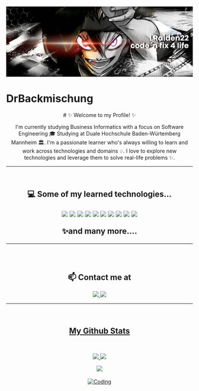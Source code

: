 </p align="center">
<img src="https://github.com/LRaiden22/LRaiden22/blob/main/banner.png" />
<br>

# DrBackmischung 

<center>
  # ✨ Welcome to my Profile! ✨
</center>



<p align="center">
  I'm currently studying Business Informatics with a focus on Software Engineering 🎓 Studying at Duale Hochschule Baden-Würtemberg Mannheim 🏛. I'm a passionate learner who's always willing to learn and work across technologies and domains 💡. I love to explore new technologies and leverage them to solve real-life problems ✨.

<hr>
<br>

<h2 align="center">💻 Some of my learned technologies...

<p align="center">
 <img src="https://img.shields.io/badge/-Java-black?style=flat-square&logo=oracle"/>
 <img src="https://img.shields.io/badge/-HTML-black?style=flat-square&logo=html5"/>
 <img src="https://img.shields.io/badge/-CSS-black?style=flat-square&logo=css3"/>
 <img src="https://img.shields.io/badge/-JavaScript-black?style=flat-square&logo=javascript"/>
 <img src="https://img.shields.io/badge/-Svelte-black?style=flat-square&logo=svelte"/>
 <img src="https://img.shields.io/badge/-SpringBoot-black?style=flat-square&logo=springboot"/>
 <img src="https://img.shields.io/badge/-NodeJS-black?style=flat-square&logo=Node.js"/>
 <img src="https://img.shields.io/badge/-MySQL-black?style=flat-square&logo=mysql"/>
 <img src="https://img.shields.io/badge/-Git-black?style=flat-square&logo=git"/>
 <img src="https://img.shields.io/badge/-GitHub-black?style=flat-square&logo=github"/>

<p align="center">
  ✨and many more....
</p>

<hr>
<br>

<h2 align="center"> 📫 Contact me at </h2>
<p align="center">
<a href="mailto: lrau22@gmail.com">
 <img src="https://img.shields.io/badge/-lrau-c14438?style=flat-square&logo=Gmail&logoColor=white&link=mailto:lrau22@gmail.com"/>
</a>
<a href="https://www.linkedin.com/in/louis-rau-59435824b/">
 <img src="https://img.shields.io/badge/-Louis Rau-blue?style=flat-square&logo=Linkedin&logoColor=white&link=https://www.linkedin.com/in/louis-rau-59435824b/"/>
</p>

<hr>
<br>

<h2 align="center">
  My Github Stats
</h2>

<br>

<p align = "center">
  <img  src = "https://github-readme-stats.vercel.app/api?username=LRaiden22&show_icons=true&theme=radical&line_height=27">
  <img src = "https://github-readme-stats.vercel.app/api/top-langs/?username=LRaiden22&hide=html,css,java,shaderlab,kotlin,hlsl&theme=radical">
</p>

<p align = "center">
 <img  src="https://github-readme-streak-stats.herokuapp.com/?user=LRaiden22&show_icons=true&locale=en&layout=compact&theme=radical&line_height=0" />
</p> 


<p align="center">
<img align="center" alt="Coding" width="400" src="https://res.cloudinary.com/practicaldev/image/fetch/s--WXI5d2Ru--/c_limit%2Cf_auto%2Cfl_progressive%2Cq_66%2Cw_800/https://media1.tenor.com/images/0c34272909ee2a4db5606a014082312b/tenor.gif%3Fitemid%3D15828752">
</p>
